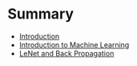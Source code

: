 # Summary

* [Introduction](README.md)
* [Introduction to Machine Learning](/01.md)
* [LeNet and Back Propagation](/02.md)



